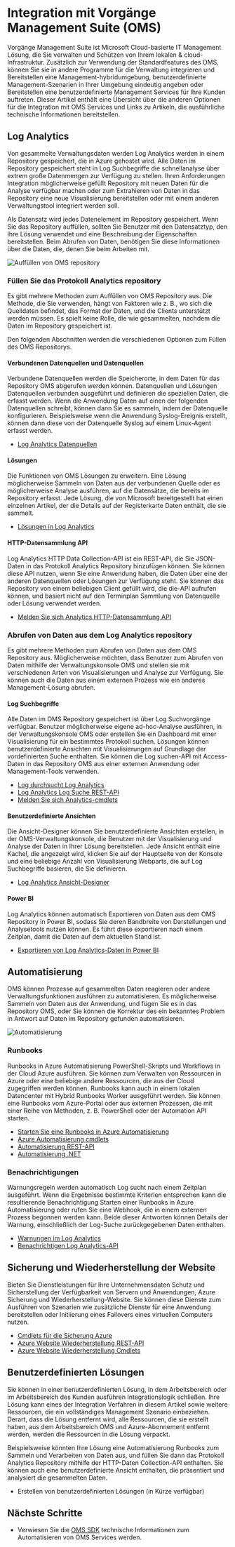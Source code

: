 <properties
   pageTitle="Integration mit Vorgänge Management Suite (OMS) | Microsoft Azure"
   description="Zusätzlich zur Verwendung der Standardfeatures des OMS, können Sie sie in andere Programme für die Verwaltung integrieren und Bereitstellen eine Management-hybridumgebung, benutzerdefinierte Management-Szenarien in Ihrer Umgebung eindeutig angeben oder Bereitstellen eine benutzerdefinierte Management Services für Ihre Kunden auftreten.  Dieser Artikel enthält eine Übersicht über die verschiedenen Optionen für die Integration mit OMS und Links zu Artikeln, die ausführliche technische Informationen bereitstellen."
   services="operations-management-suite"
   documentationCenter=""
   authors="bwren"
   manager="jwhit"
   editor="tysonn" />
<tags
   ms.service="operations-management-suite"
   ms.devlang="na"
   ms.topic="article"
   ms.tgt_pltfrm="na"
   ms.workload="infrastructure-services"
   ms.date="09/23/2016"
   ms.author="bwren" />

# <a name="integrating-with-operations-management-suite-oms"></a>Integration mit Vorgänge Management Suite (OMS)

Vorgänge Management Suite ist Microsoft Cloud-basierte IT Management Lösung, die Sie verwalten und Schützen von Ihrem lokalen & cloud-Infrastruktur.  Zusätzlich zur Verwendung der Standardfeatures des OMS, können Sie sie in andere Programme für die Verwaltung integrieren und Bereitstellen eine Management-hybridumgebung, benutzerdefinierte Management-Szenarien in Ihrer Umgebung eindeutig angeben oder Bereitstellen eine benutzerdefinierte Management Services für Ihre Kunden auftreten.  Dieser Artikel enthält eine Übersicht über die anderen Optionen für die Integration mit OMS Services und Links zu Artikeln, die ausführliche technische Informationen bereitstellen. 



## <a name="log-analytics"></a>Log Analytics
Von gesammelte Verwaltungsdaten werden Log Analytics werden in einem Repository gespeichert, die in Azure gehostet wird.  Alle Daten im Repository gespeichert steht in Log Suchbegriffe die schnellanalyse über extrem große Datenmengen zur Verfügung zu stellen.  Ihren Anforderungen Integration möglicherweise gefüllt Repository mit neuen Daten für die Analyse verfügbar machen oder zum Extrahieren von Daten in das Repository eine neue Visualisierung bereitstellen oder mit einem anderen Verwaltungstool integriert werden soll.

Als Datensatz wird jedes Datenelement im Repository gespeichert.  Wenn Sie das Repository auffüllen, sollten Sie Benutzer mit den Datensatztyp, den Ihre Lösung verwendet und eine Beschreibung der Eigenschaften bereitstellen.  Beim Abrufen von Daten, benötigen Sie diese Informationen über die Daten, die, denen Sie beim Arbeiten mit.

![Auffüllen von OMS repository](media/operations-management-suite-integration/repository.png)


### <a name="populate-the-log-analytics-repository"></a>Füllen Sie das Protokoll Analytics repository
Es gibt mehrere Methoden zum Auffüllen von OMS Repository aus.  Die Methode, die Sie verwenden, hängt von Faktoren wie z. B., wo sich die Quelldaten befindet, das Format der Daten, und die Clients unterstützt werden müssen.  Es spielt keine Rolle, die wie gesammelten, nachdem die Daten im Repository gespeichert ist.

Den folgenden Abschnitten werden die verschiedenen Optionen zum Füllen des OMS Repositorys.

#### <a name="connected-sources-and-data-sources"></a>Verbundenen Datenquellen und Datenquellen 
Verbundene Datenquellen werden die Speicherorte, in dem Daten für das Repository OMS abgerufen werden können.  Datenquellen und Lösungen Datenquellen verbunden ausgeführt und definieren die speziellen Daten, die erfasst werden.  Wenn die Anwendung Daten auf einen der folgenden Datenquellen schreibt, können dann Sie es sammeln, indem der Datenquelle konfigurieren.  Beispielsweise wenn die Anwendung Syslog-Ereignis erstellt, können dann diese von der Datenquelle Syslog auf einem Linux-Agent erfasst werden.

- [Log Analytics Datenquellen](../log-analytics/log-analytics-data-sources.md)

#### <a name="solutions"></a>Lösungen

Die Funktionen von OMS Lösungen zu erweitern.  Eine Lösung möglicherweise Sammeln von Daten aus der verbundenen Quelle oder es möglicherweise Analyse ausführen, auf die Datensätze, die bereits im Repository erfasst.  Jede Lösung, die von Microsoft bereitgestellt hat einen einzelnen Artikel, der die Details auf der Registerkarte Daten enthält, die sie sammelt.

- [Lösungen in Log Analytics](../log-analytics/log-analytics-add-solutions.md)



#### <a name="http-data-collector-api"></a>HTTP-Datensammlung API

Log Analytics HTTP Data Collection-API ist ein REST-API, die Sie JSON-Daten in das Protokoll Analytics Repository hinzufügen können.  Sie können diese API nutzen, wenn Sie eine Anwendung haben, die Daten über eine der anderen Datenquellen oder Lösungen zur Verfügung steht.  Sie können das Repository von einem beliebigen Client gefüllt wird, die die-API aufrufen können, und basiert nicht auf den Terminplan Sammlung von Datenquelle oder Lösung verwendet werden.

- [Melden Sie sich Analytics HTTP-Datensammlung API](../log-analytics/log-analytics-data-collector-api.md)


### <a name="retrieve-data-from-the-log-analytics-repository"></a>Abrufen von Daten aus dem Log Analytics repository

Es gibt mehrere Methoden zum Abrufen von Daten aus dem OMS Repository aus.  Möglicherweise möchten, dass Benutzer zum Abrufen von Daten mithilfe der Verwaltungskonsole OMS und stellen sie mit verschiedenen Arten von Visualisierungen und Analyse zur Verfügung.  Sie können auch die Daten aus einem externen Prozess wie ein anderes Management-Lösung abrufen.

#### <a name="log-searches"></a>Log Suchbegriffe

Alle Daten im OMS Repository gespeichert ist über Log Suchvorgänge verfügbar.  Benutzer möglicherweise eigene ad-hoc-Analyse ausführen, in der Verwaltungskonsole OMS oder erstellen Sie ein Dashboard mit einer Visualisierung für ein bestimmtes Protokoll suchen.  Lösungen können benutzerdefinierte Ansichten mit Visualisierungen auf Grundlage der vordefinierten Suche enthalten.  Sie können die Log suchen-API mit Access-Daten in das Repository OMS aus einer externen Anwendung oder Management-Tools verwenden.  

- [Log durchsucht Log Analytics](../log-analytics/log-analytics-log-searches.md)
- [Log Analytics Log Suche REST-API](../log-analytics/log-analytics-log-search-api.md)
- [Melden Sie sich Analytics-cmdlets](https://msdn.microsoft.com/library/mt188224.aspx)



#### <a name="custom-views"></a>Benutzerdefinierte Ansichten 
Die Ansicht-Designer können Sie benutzerdefinierte Ansichten erstellen, in der OMS-Verwaltungskonsole, die Benutzer mit der Visualisierung und Analyse der Daten in Ihrer Lösung bereitstellen.  Jede Ansicht enthält eine Kachel, die angezeigt wird, klicken Sie auf der Hauptseite von der Konsole und eine beliebige Anzahl von Visualisierung Webparts, die auf Log Suchbegriffe basieren, die Sie definieren.
  
- [Log Analytics Ansicht-Designer](../log-analytics/log-analytics-view-designer.md)


#### <a name="power-bi"></a>Power BI

Log Analytics können automatisch Exportieren von Daten aus dem OMS Repository in Power BI, sodass Sie deren Bandbreite von Darstellungen und Analysetools nutzen können.  Es führt diese exportieren nach einem Zeitplan, damit die Daten auf dem aktuellen Stand ist. 

- [Exportieren von Log Analytics-Daten in Power BI](../log-analytics/log-analytics-powerbi.md)




## <a name="automation"></a>Automatisierung

OMS können Prozesse auf gesammelten Daten reagieren oder andere Verwaltungsfunktionen ausführen zu automatisieren.  Es möglicherweise Sammeln von Daten aus der Anwendung, und fügen Sie es in das Repository OMS, oder Sie können die Korrektur des ein bekanntes Problem in Antwort auf Daten im Repository gefunden automatisieren. 

![Automatisierung](media/operations-management-suite-integration/automate.png)

### <a name="runbooks"></a>Runbooks

Runbooks in Azure Automatisierung PowerShell-Skripts und Workflows in der Cloud Azure ausführen.  Sie können zum Verwalten von Ressourcen in Azure oder eine beliebige andere Ressourcen, die aus der Cloud zugegriffen werden können.  Runbooks kann auch in einem lokalen Datencenter mit Hybrid Runbooks Worker ausgeführt werden.  Sie können eine Runbooks vom Azure-Portal oder aus externen Prozessen, die mit einer Reihe von Methoden, z. B. PowerShell oder der Automation API starten.

- [Starten Sie eine Runbooks in Azure Automatisierung](../automation/automation-starting-a-runbook.md)
- [Azure Automatisierung cmdlets](https://msdn.microsoft.com/library/dn690262.aspx)
- [Automatisierung REST-API](https://msdn.microsoft.com/library/mt662285.aspx)
- [Automatisierung .NET](https://msdn.microsoft.com//library/mt465763.aspx)

### <a name="alerts"></a>Benachrichtigungen

Warnungsregeln werden automatisch Log sucht nach einem Zeitplan ausgeführt.  Wenn die Ergebnisse bestimmte Kriterien entsprechen kann die resultierende Benachrichtigung Starten einer Runbooks in Azure Automatisierung oder rufen Sie eine Webhook, die in einem externen Prozess begonnen werden kann.  Beide dieser Antworten können Details der Warnung, einschließlich der Log-Suche zurückgegebenen Daten enthalten.

- [Warnungen im Log Analytics](../log-analytics/log-analytics-alerts.md)
- [Benachrichtigen Log Analytics-API](../log-analytics/log-analytics-api-alerts.md)


## <a name="backup-and-site-recovery"></a>Sicherung und Wiederherstellung der Website

Bieten Sie Dienstleistungen für Ihre Unternehmensdaten Schutz und Sicherstellung der Verfügbarkeit von Servern und Anwendungen, Azure Sicherung und Wiederherstellung-Website.  Sie können diese Dienste zum Ausführen von Szenarien wie zusätzliche Dienste für eine Anwendung bereitstellen oder Initiierung eines Failovers eines virtuellen Computers nutzen.

- [Cmdlets für die Sicherung Azure](https://msdn.microsoft.com/library/mt619253.aspx)
- [Azure Website Wiederherstellung REST-API](https://msdn.microsoft.com/library/azure/mt750497.aspx)
- [Azure Website Wiederherstellung Cmdlets](https://msdn.microsoft.com/library/mt637930.aspx)

## <a name="custom-solutions"></a>Benutzerdefinierten Lösungen

Sie können in einer benutzerdefinierten Lösung, in dem Arbeitsbereich oder im Arbeitsbereich des Kunden ausführen Integrationslogik schließen.  Ihre Lösung kann eines der Integration Verfahren in diesem Artikel sowie weitere Ressourcen, die ein vollständiges Management Szenario einbeziehen.  Derart, dass die Lösung entfernt wird, alle Ressourcen, die sie erstellt haben, aus dem Arbeitsbereich OMS und Azure-Abonnement entfernt werden, werden die Ressourcen in die Lösung verpackt.

Beispielsweise könnten Ihre Lösung eine Automatisierung Runbooks zum Sammeln und Verarbeiten von Daten aus, und füllen Sie dann das Protokoll Analytics Repository mithilfe der HTTP-Daten Collection-API enthalten.  Sie können auch eine benutzerdefinierte Ansicht enthalten, die präsentiert und analysiert die gesammelten Daten.  

- Erstellen von benutzerdefinierten Lösungen (in Kürze verfügbar)    

## <a name="next-steps"></a>Nächste Schritte
- Verwiesen Sie die [OMS SDK](operations-management-suite-sdk.md) technische Informationen zum Automatisieren von OMS Services werden.  
